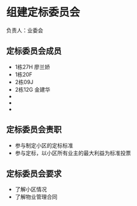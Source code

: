# 组建定标委员会

负责人：业委会

## 定标委员会成员


* 1栋27H 廖兰娇
* 1栋20F
* 2栋09J
* 2栋12G 金建华
*
*
* 

## 定标委员会责职

* 参与制定小区的定标标准
* 参与定标，以小区所有业主的最大利益为标准投票

## 定标委员会要求

* 了解小区情况
* 了解物业管理合同
